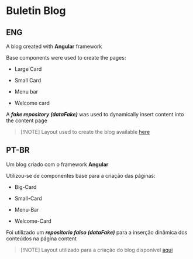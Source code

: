 # Buletin Blog

## ENG

A blog created with  **Angular** framework

Base components were used to create the pages:

- Large Card

- Small Card

- Menu bar

- Welcome card

A ***fake repository (dataFake)*** was used to dynamically insert content into the content page

>[!NOTE] Layout used to create the blog available [here](.idea)


## PT-BR
Um blog criado com o framework **Angular**

Utilizou-se de componentes base para a criação das páginas:

- Big-Card

- Small-Card

- Menu-Bar

- Welcome-Card

Foi utilizado um ***repositorio falso (dataFake)*** para a inserção dinâmica dos conteúdos na página content

>[!NOTE] Layout utilizado para a criação do blog disponível [aqui](.idea)
